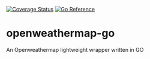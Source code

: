 [![Coverage Status](https://coveralls.io/repos/github/Kunamatata/openweathermap-go/badge.svg?branch=main)](https://coveralls.io/github/Kunamatata/openweathermap-go?branch=main)
[![Go Reference](https://pkg.go.dev/badge/github.com/Kunamatata/openweathermap-go.svg)](https://pkg.go.dev/github.com/Kunamatata/openweathermap-go)

# openweathermap-go
An Openweathermap lightweight wrapper written in GO
